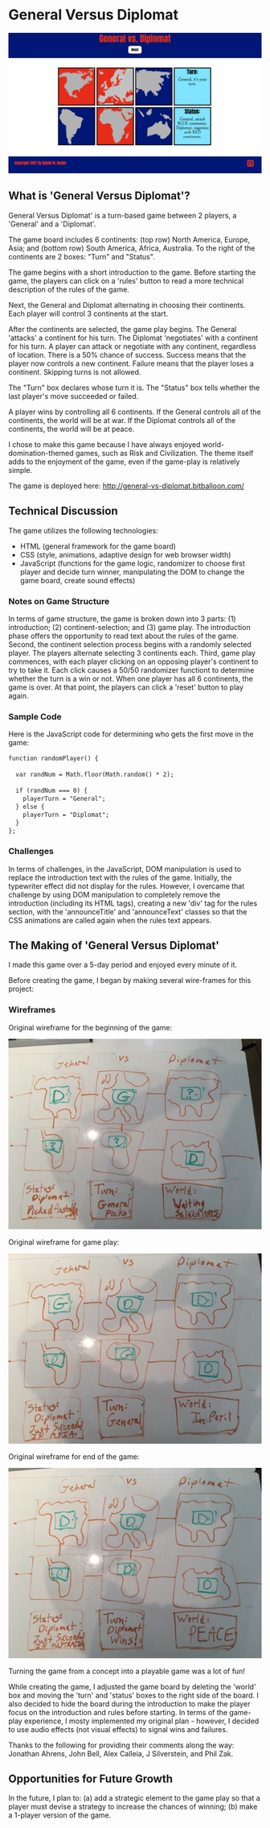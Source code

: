 # General Versus Diplomat

<img src="images/intro-screen-shot.png">

## What is 'General Versus Diplomat'?

General Versus Diplomat' is a turn-based game between 2 players, a 'General' and a 'Diplomat'. 

The game board includes 6 continents: (top row) North America, Europe, Asia; and (bottom row)  South America, Africa, Australia. To the right of the continents are 2 boxes: "Turn" and "Status".

The game begins with a short introduction to the game. Before starting the game, the players can click on a 'rules' button to read a more technical description of the rules of the game.

Next, the General and Diplomat alternating in choosing their continents. Each player will control 3 continents at the start.

After the continents are selected, the game play begins. The General 'attacks' a continent for his turn. The Diplomat 'negotiates' with a continent for his turn. A player can attack or negotiate with any continent, regardless of location. There is a 50% chance of success. Success means that the player now controls a new continent. Failure means that the player loses a continent. Skipping turns is not allowed. 

The "Turn" box declares whose turn it is. The "Status" box tells whether the last player's move succeeded or failed.

A player wins by controlling all 6 continents. If the General controls all of the continents, the world will be at war. If the Diplomat controls all of the continents, the world will be at peace.

I chose to make this game because I have always enjoyed world-domination-themed games, such as Risk and Civilization. The theme itself adds to the enjoyment of the game, even if the game-play is relatively simple.

The game is deployed here: http://general-vs-diplomat.bitballoon.com/

## Technical Discussion

The game utilizes the following technologies:
* HTML (general framework for the game board)
* CSS (style, animations, adaptive design for web browser width)
* JavaScript (functions for the game logic, randomizer to choose first player and decide turn winner, manipulating the DOM to change the game board, create sound effects)

### Notes on Game Structure

In terms of game structure, the game is broken down into 3 parts: (1) introduction; (2) continent-selection; and (3) game play. The introduction phase offers the opportunity to read text about the rules of the game. Second, the continent selection process begins with a randomly selected player. The players alternate selecting 3 continents each. Third, game play commences, with each player clicking on an opposing player's continent to try to take it. Each click causes a 50/50 randomizer functiont to determine whether the turn is a win or not. When one player has all 6 continents, the game is over. At that point, the players can click a 'reset' button to play again.

### Sample Code

Here is the JavaScript code for determining who gets the first move in the game:

    function randomPlayer() {

      var randNum = Math.floor(Math.random() * 2);

      if (randNum === 0) {
        playerTurn = "General";
      } else {
        playerTurn = "Diplomat";
      }
    };

### Challenges

In terms of challenges, in the JavaScript, DOM manipulation is used to replace the introduction text with the rules of the game. Initially, the typewriter effect did not display for the rules. However, I overcame that challenge by using DOM manipulation to completely remove the introduction (including its HTML tags), creating a new 'div' tag for the rules section, with the 'announceTitle' and 'announceText' classes so that the CSS animations are called again when the rules text appears.

## The Making of 'General Versus Diplomat'

I made this game over a 5-day period and enjoyed every minute of it.

Before creating the game, I began by making several wire-frames for this project:

### Wireframes

Original wireframe for the beginning of the game:

<img src="images/continent-selection-photo.JPG">

Original wireframe for game play: 

<img src="images/game-play-photo.JPG">

Original wireframe for end of the game:

<img src="images/game-over-photo.JPG">

Turning the game from a concept into a playable game was a lot of fun!

While creating the game, I adjusted the game board by deleting the 'world' box and moving the 'turn' and 'status' boxes to the right side of the board. I also decided to hide the board during the introduction to make the player focus on the introduction and rules before starting. In terms of the game-play experience, I mosty implemented my original plan - however, I decided to use audio effects (not visual effects) to signal wins and failures.

Thanks to the following for providing their comments along the way: Jonathan Ahrens, John Bell, Alex Calleia, J Silverstein, and Phil Zak.

## Opportunities for Future Growth

In the future, I plan to: (a) add a strategic element to the game play so that a player must devise a strategy to increase the chances of winning; (b) make a 1-player version of the game.
